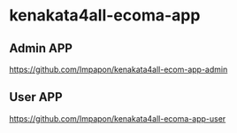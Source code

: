 # kenakata4all-ecoma-app


## Admin APP
https://github.com/Impapon/kenakata4all-ecom-app-admin

## User APP

https://github.com/Impapon/kenakata4all-ecoma-app-user
